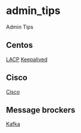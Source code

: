 # admin_tips
Admin Tips


## Centos
[LACP](docs/lacp.md)
[Keepalived](docs/keepalived.md)

## Cisco
[Cisco](docs/cisco.md)

## Message brockers
[Kafka](docs/kafka.md)

